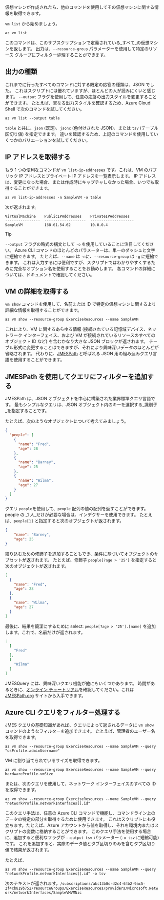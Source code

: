 仮想マシンが作成されたら、他のコマンドを使用してその仮想マシンに関する情報を取得できます。

`vm list` から始めましょう。

```azurecli
az vm list
```

このコマンドは、このサブスクリプションで定義されている_すべて_の仮想マシンを返します。 出力は、`--resource-group` パラメーターを使用して特定のリソース グループにフィルター処理することができます。 

## <a name="output-types"></a>出力の種類
これまでに行ったすべてのコマンドに対する既定の応答の種類は、JSON でした。 これはスクリプトには優れていますが、ほとんどの人が読みにくいと感じます。 `--output` フラグを使用して、任意の応答の出力スタイルを変更することができます。 たとえば、異なる出力スタイルを確認するため、Azure Cloud Shell で次のコマンドを試してください。

```azurecli
az vm list --output table
```

`table` と共に、`json` (既定)、`jsonc` (色付けされた JSON)、または `tsv` (テーブル区切り値) を指定できます。 違いを確認するため、上記のコマンドを使用していくつかのバリエーションを試してください。

## <a name="getting-the-ip-address"></a>IP アドレスを取得する

もう 1 つの便利なコマンドが `vm list-ip-addresses` です。これは、VM のパブリック IP アドレスとプライベート IP アドレスを一覧表示します。 IP アドレスは、変更になった場合、または作成時にキャプチャしなかった場合、いつでも取得することができます。

```azurecli
az vm list-ip-addresses -n SampleVM -o table
```

次が返されます。

```
VirtualMachine    PublicIPAddresses    PrivateIPAddresses
----------------  -------------------  --------------------
SampleVM          168.61.54.62         10.0.0.4
```

> [!TIP]
> `--output` フラグの略式の構文として `-o` を使用していることに注目してください。 Azure CLI コマンドのほとんどのパラメーターは、単一のダッシュと文字に短縮できます。 たとえば、`--name` は `-n`に、`--resource-group` は `-g` に短縮できます。 これは入力するには便利ですが、スクリプトではわかりやすくするために完全なオプション名を使用することをお勧めします。 各コマンドの詳細については、ドキュメントで確認してください。

## <a name="getting-vm-details"></a>VM の詳細を取得する

`vm show` コマンドを使用して、名前または ID で特定の仮想マシンに関するより詳細な情報を取得することができます。

```azurecli
az vm show --resource-group ExerciseResources --name SampleVM
```

これにより、VM に関するあらゆる情報 (接続されている記憶域デバイス、ネットワーク インターフェイス、および VM が接続されているリソースのすべてのオブジェクト ID など) を含むかなり大きな JSON ブロックが返されます。 テーブル形式に変更することはできますが、それにより興味深いデータのほとんどが省略されます。 代わりに、[JMESPath](http://jmespath.org/) と呼ばれる JSON 用の組み込みクエリ言語を使用することができます。

## <a name="adding-filters-to-queries-with-jmespath"></a>JMESPath を使用してクエリにフィルターを追加する

JMESPath は、JSON オブジェクトを中心に構築された業界標準クエリ言語です。 最もシンプルなクエリは、JSON オブジェクト内のキーを選択する_識別子_を指定することです。

たとえば、次のようなオブジェクトについて考えてみましょう。

```json
{
  "people": [
    {
      "name": "Fred",
      "age": 28
    },
    {
      "name": "Barney",
      "age": 25
    },
    {
      "name": "Wilma",
      "age": 27
    }
  ]
}
```

クエリ `people`を使用して、`people` 配列の値の配列を返すことができます。 people の _1 人_だけが必要な場合は、インデクサーを使用できます。 たとえば、`people[1]` と指定すると次のオブジェクトが返されます。

```json
{
    "name": "Barney",
    "age": 25
}
```

絞り込むための修飾子を追加することもでき、条件に基づいてオブジェクトのサブセットが返されます。 たとえば、修飾子 `people[?age > '25']` を指定すると次のオブジェクトが返されます。

```json
[
  {
    "name": "Fred",
    "age": 28
  },
  {
    "name": "Wilma",
    "age": 27
  }
]
```

最後に、結果を簡潔にするために select: `people[?age > '25'].[name]` を追加します。これで、名前だけが返されます。

```json
[
  [
    "Fred"
  ],
  [
    "Wilma"
  ]
]
```

JMESQuery には、興味深いクエリ機能が他にもいくつかあります。 時間があるときに、[オンライン チュートリアル](http://jmespath.org/tutorial.html)を確認してください。これは [JMESPath.org](http://jmespath.org/) サイトから入手できます。

## <a name="filtering-our-azure-cli-queries"></a>Azure CLI クエリをフィルター処理する

JMES クエリの基礎知識があれば、クエリによって返されるデータに `vm show` コマンドのようなフィルターを追加できます。 たとえば、管理者のユーザー名を取得できます。

```azurecli
az vm show --resource-group ExerciseResources --name SampleVM --query "osProfile.adminUsername"
```

VM に割り当てられているサイズを取得できます。

```azurecli
az vm show --resource-group ExerciseResources --name SampleVM --query hardwareProfile.vmSize
```

または、次のクエリを使用して、ネットワーク インターフェイスのすべての ID を取得できます。

```azurecli
az vm show --resource-group ExerciseResources --name SampleVM --query "networkProfile.networkInterfaces[].id"
```

このクエリ手法は、任意の Azure CLI コマンドで機能し、コマンドライン上のデータの特定の部分を取得するために使用できます。 これはスクリプトにも役立ちます。たとえば、Azure アカウントから値を取得し、それを環境内またはスクリプトの変数に格納することができます。 このクエリ手法を使用する場合に、追加すると便利なフラグが `--output tsv` パラメーター (`-o tsv` に短縮可能) です。 これを追加すると、実際のデータ値とタブ区切りのみを含むタブ区切り値で結果が返されます。

たとえば、

```azurecli
az vm show --resource-group ExerciseResources --name SampleVM --query "networkProfile.networkInterfaces[].id" -o tsv
```

次のテキストが返されます。`/subscriptions/abc13b0c-d2c4-64b2-9ac5-2f4cb819b752/resourceGroups/ExerciseResources/providers/Microsoft.Network/networkInterfaces/SampleVMVMNic`
